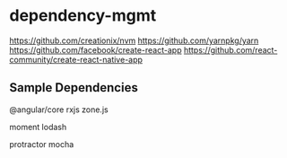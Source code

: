 # dependency-mgmt

https://github.com/creationix/nvm
https://github.com/yarnpkg/yarn
https://github.com/facebook/create-react-app
https://github.com/react-community/create-react-native-app

## Sample Dependencies
@angular/core
rxjs
zone.js

moment
lodash

protractor
mocha
